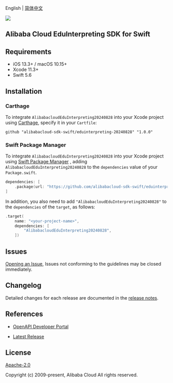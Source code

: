 English | [简体中文](README-CN.md)

![](https://aliyunsdk-pages.alicdn.com/icons/AlibabaCloud.svg)

## Alibaba Cloud EduInterpreting SDK for Swift

## Requirements

- iOS 13.3+ / macOS 10.15+
- Xcode 11.3+
- Swift 5.6

## Installation

### Carthage

To integrate `AlibabacloudEduInterpreting20240828` into your Xcode project using [Carthage](https://github.com/Carthage/Carthage), specify it in your `Cartfile`:

```ogdl
github "alibabacloud-sdk-swift/eduinterpreting-20240828" "1.0.0"
```

### Swift Package Manager

To integrate `AlibabacloudEduInterpreting20240828` into your Xcode project using [Swift Package Manager](https://swift.org/package-manager/) , adding `AlibabacloudEduInterpreting20240828` to the `dependencies` value of your `Package.swift`.

```swift
dependencies: [
    .package(url: "https://github.com/alibabacloud-sdk-swift/eduinterpreting-20240828.git", from: "1.0.0")
]
```

In addition, you also need to add `"AlibabacloudEduInterpreting20240828"` to the `dependencies` of the `target`, as follows:

```swift
.target(
    name: "<your-project-name>",
    dependencies: [
        "AlibabacloudEduInterpreting20240828",
    ])
```

## Issues

[Opening an Issue](https://github.com/alibabacloud-sdk-swift/eduinterpreting-20240828/issues/new), Issues not conforming to the guidelines may be closed immediately.

## Changelog

Detailed changes for each release are documented in the [release notes](./ChangeLog.txt).

## References

* [OpenAPI Developer Portal](https://next.api.alibabacloud.com/home)
- [Latest Release](https://github.com/alibabacloud-sdk-swift/eduinterpreting-20240828)

## License

[Apache-2.0](http://www.apache.org/licenses/LICENSE-2.0)

Copyright (c) 2009-present, Alibaba Cloud All rights reserved.
